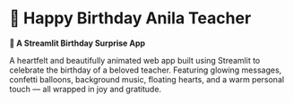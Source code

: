 # 🎈 Happy Birthday Anila Teacher

**🎉 A Streamlit Birthday Surprise App**

A heartfelt and beautifully animated web app built using Streamlit to celebrate the birthday of a beloved teacher. Featuring glowing messages, confetti balloons, background music, floating hearts, and a warm personal touch — all wrapped in joy and gratitude.
